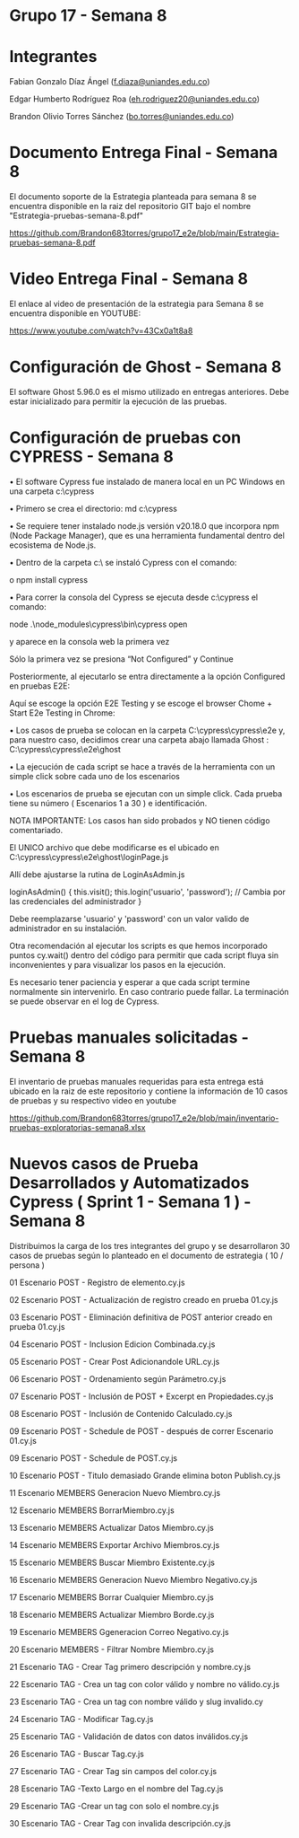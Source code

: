 # Grupo 17 - Semana 8

# Integrantes

Fabian Gonzalo Díaz Ángel (f.diaza@uniandes.edu.co)

Edgar Humberto Rodríguez Roa (eh.rodriguez20@uniandes.edu.co)

Brandon Olivio Torres Sánchez (bo.torres@uniandes.edu.co)

# Documento Entrega Final - Semana 8

El documento soporte de la Estrategia planteada para semana 8 se encuentra disponible en la raiz del repositorio GIT bajo el nombre "Estrategia-pruebas-semana-8.pdf"

https://github.com/Brandon683torres/grupo17_e2e/blob/main/Estrategia-pruebas-semana-8.pdf

# Video Entrega Final - Semana 8

El enlace al video de presentación de la estrategia para Semana 8 se encuentra disponible en YOUTUBE:

https://www.youtube.com/watch?v=43Cx0a1t8a8

# Configuración de Ghost - Semana 8

El software Ghost 5.96.0 es el mismo utilizado en entregas anteriores. Debe estar inicializado para permitir la ejecución de las pruebas.

# Configuración de pruebas con CYPRESS - Semana 8

•	El software Cypress fue instalado de manera local en un PC Windows en una carpeta c:\cypress

•	Primero se crea el directorio: md c:\cypress

•	Se requiere tener instalado node.js versión v20.18.0 que incorpora npm (Node Package Manager), que es una herramienta fundamental dentro del ecosistema de Node.js.

•	Dentro de la carpeta c:\ se instaló Cypress con el comando:

o	npm install cypress

•	Para correr la consola del Cypress se ejecuta desde c:\cypress el comando:

node  .\node_modules\cypress\bin\cypress open    

y aparece en la consola web la primera vez

Sólo la primera vez se presiona “Not Configured” y Continue

Posteriormente, al ejecutarlo se entra directamente a la opción Configured en pruebas E2E:

Aquí se escoge la opción E2E Testing y se escoge el browser Chome + Start E2e Testing in Chrome:

•	Los casos de prueba se colocan en la carpeta C:\cypress\cypress\e2e y, para nuestro caso, decidimos crear una carpeta abajo llamada Ghost : C:\cypress\cypress\e2e\ghost

•	La ejecución de cada script se hace a través de la herramienta con un simple click sobre cada uno de los escenarios

•	Los escenarios de prueba se ejecutan con un simple click. Cada prueba tiene su número ( Escenarios 1 a 30 ) e identificación.

NOTA IMPORTANTE: Los casos han sido probados y NO tienen código comentariado.

El UNICO archivo que debe modificarse es el ubicado en C:\cypress\cypress\e2e\ghost\loginPage.js

Allí debe ajustarse la rutina de LoginAsAdmin.js

  loginAsAdmin() {
    this.visit();
    this.login('usuario', 'password'); // Cambia por las credenciales del administrador
  }

Debe reemplazarse 'usuario' y 'password' con un valor valido de administrador en su instalación.

Otra recomendación al ejecutar los scripts es que hemos incorporado puntos cy.wait() dentro del código para permitir que cada script fluya sin inconvenientes y para visualizar los pasos en la ejecución.

Es necesario tener paciencia y esperar a que cada script termine normalmente sin intervenirlo. En caso contrario puede fallar. La terminación se puede observar en el log de Cypress.

# Pruebas manuales solicitadas - Semana 8
 
El inventario de pruebas manuales requeridas para esta entrega está ubicado en la raiz de este repositorio y contiene la información de 10 casos de pruebas y su respectivo video en youtube

https://github.com/Brandon683torres/grupo17_e2e/blob/main/inventario-pruebas-exploratorias-semana8.xlsx

# Nuevos casos de Prueba Desarrollados y Automatizados Cypress ( Sprint 1 - Semana 1 ) - Semana 8

Distribuimos la carga de los tres integrantes del grupo y se desarrollaron 30 casos de pruebas según lo planteado en el documento de estrategia ( 10 / persona )

01 Escenario POST - Registro de elemento.cy.js

02 Escenario POST - Actualización de registro creado en prueba 01.cy.js

03 Escenario POST - Eliminación definitiva de POST anterior creado en prueba 01.cy.js

04 Escenario POST - Inclusion Edicion Combinada.cy.js

05 Escenario POST - Crear Post Adicionandole URL.cy.js

06 Escenario POST - Ordenamiento según Parámetro.cy.js

07 Escenario POST - Inclusión de POST + Excerpt en Propiedades.cy.js

08 Escenario POST - Inclusión de Contenido Calculado.cy.js

09 Escenario POST - Schedule de POST - después de correr Escenario 01.cy.js

09 Escenario POST - Schedule de POST.cy.js

10 Escenario POST - Titulo demasiado Grande elimina boton Publish.cy.js

11 Escenario MEMBERS  Generacion Nuevo Miembro.cy.js

12 Escenario MEMBERS BorrarMiembro.cy.js

13 Escenario MEMBERS Actualizar Datos Miembro.cy.js

14 Escenario MEMBERS  Exportar Archivo Miembros.cy.js

15 Escenario MEMBERS Buscar Miembro Existente.cy.js

16 Escenario MEMBERS Generacion Nuevo Miembro Negativo.cy.js

17 Escenario MEMBERS Borrar Cualquier Miembro.cy.js

18 Escenario MEMBERS  Actualizar Miembro Borde.cy.js

19 Escenario MEMBERS Ggeneracion Correo Negativo.cy.js

20 Escenario MEMBERS - Filtrar Nombre Miembro.cy.js

21 Escenario TAG - Crear Tag primero descripción y nombre.cy.js

22 Escenario TAG - Crea un tag con color válido y nombre no válido.cy.js

23 Escenario TAG - Crea un tag con nombre válido y slug invalido.cy

24 Escenario TAG - Modificar Tag.cy.js

25 Escenario TAG - Validación de datos con datos inválidos.cy.js

26 Escenario TAG - Buscar Tag.cy.js

27 Escenario TAG - Crear Tag sin campos del color.cy.js

28 Escenario TAG -Texto Largo en el nombre del Tag.cy.js

29 Escenario TAG -Crear un tag con solo el nombre.cy.js

30 Escenario TAG - Crear Tag con invalida descripción.cy.js







